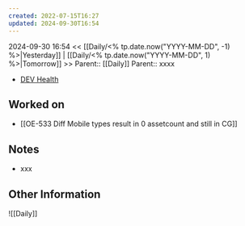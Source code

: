 ```yaml
---
created: 2022-07-15T16:27
updated: 2024-09-30T16:54
---
```

2024-09-30 16:54
<< [[Daily/<% tp.date.now("YYYY-MM-DD", -1) %>|Yesterday]] | [[Daily/<% tp.date.now("YYYY-MM-DD", 1) %>|Tomorrow]] >>
Parent:: [[Daily]] 
Parent:: xxxx

- [DEV Health](https://health-configdev.mixtelematics.com/public/mapshow.htm?id=2001&mapid=1A35514B-E08F-4B7C-90B8-CD1774AE8CA3)

## Worked on

- [[OE-533 Diff Mobile types result in 0 assetcount and still in CG]]

## Notes

- xxx

## Other Information

![[Daily]]
